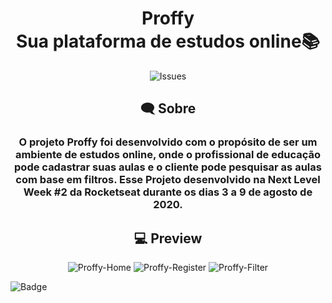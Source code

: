 <h1 align="center">Proffy<br>Sua plataforma de estudos online📚</h1> 

<p align="center">
  <img src="https://img.shields.io/github/issues/Rafaeros/proffy" alt="Issues" style="text-align:center;">
</p>

<h2 align="center">
  🗨 Sobre
</h2>

<h3 align="center"> O projeto Proffy foi desenvolvido com o propósito de ser um ambiente de estudos online, onde o profissional de educação pode cadastrar suas aulas e o cliente pode pesquisar as aulas com base em filtros.  
 Esse Projeto desenvolvido na Next Level Week #2 da Rocketseat durante os dias 3 a 9 de agosto de 2020. 
</h3>

<h2 align="center">
  💻 Preview
</h2> 

<p align="center">
  <img src="https://user-images.githubusercontent.com/54757323/96377894-09dd5e80-115f-11eb-8114-4f906c44a8a5.jpg" alt="Proffy-Home">

  <img src="https://user-images.githubusercontent.com/54757323/96377897-0fd33f80-115f-11eb-8063-19b944b43d22.jpg" alt="Proffy-Register">

  <img src="https://user-images.githubusercontent.com/54757323/96377898-119d0300-115f-11eb-8bc3-37884282721b.jpg" alt="Proffy-Filter">
</p>

![Badge](https://img.shields.io/github/followers/Rafaeros?label=Follow&style=social)
